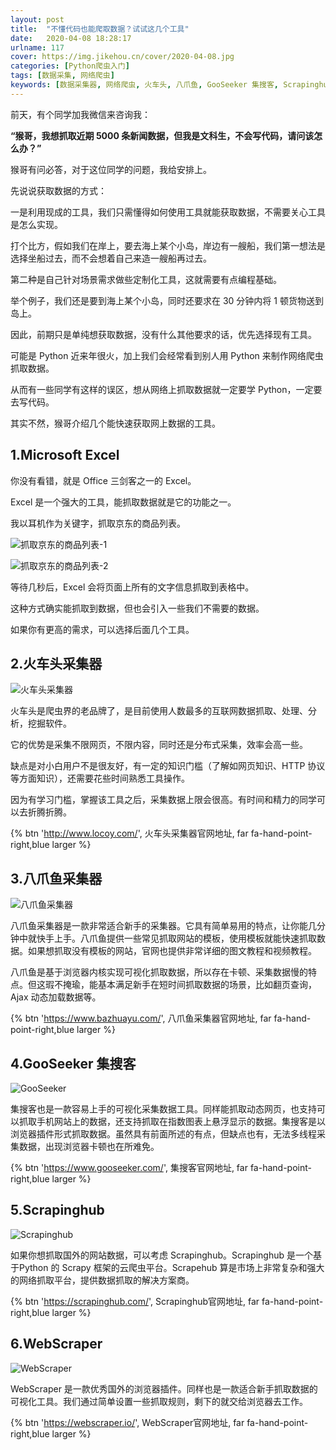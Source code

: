```yaml
---
layout: post
title:  "不懂代码也能爬取数据？试试这几个工具"
date:   2020-04-08 18:28:17
urlname: 117
cover: https://img.jikehou.cn/cover/2020-04-08.jpg
categories: [Python爬虫入门]
tags: [数据采集, 网络爬虫]
keywords: [数据采集器, 网络爬虫, 火车头, 八爪鱼, GooSeeker 集搜客, Scrapinghub, WebScraper]
---
```

前天，有个同学加我微信来咨询我：

**“猴哥，我想抓取近期 5000 条新闻数据，但我是文科生，不会写代码，请问该怎么办？”**

猴哥有问必答，对于这位同学的问题，我给安排上。

先说说获取数据的方式：

一是利用现成的工具，我们只需懂得如何使用工具就能获取数据，不需要关心工具是怎么实现。

打个比方，假如我们在岸上，要去海上某个小岛，岸边有一艘船，我们第一想法是选择坐船过去，而不会想着自己来造一艘船再过去。

第二种是自己针对场景需求做些定制化工具，这就需要有点编程基础。

举个例子，我们还是要到海上某个小岛，同时还要求在 30 分钟内将 1 顿货物送到岛上。
<!-- more -->
因此，前期只是单纯想获取数据，没有什么其他要求的话，优先选择现有工具。

可能是 Python 近来年很火，加上我们会经常看到别人用 Python 来制作网络爬虫抓取数据。

从而有一些同学有这样的误区，想从网络上抓取数据就一定要学 Python，一定要去写代码。

其实不然，猴哥介绍几个能快速获取网上数据的工具。

## 1.Microsoft Excel
你没有看错，就是 Office 三剑客之一的 Excel。

Excel 是一个强大的工具，能抓取数据就是它的功能之一。

我以耳机作为关键字，抓取京东的商品列表。

![抓取京东的商品列表-1](https://img.jikehou.cn/img/163_1.jpg)

![抓取京东的商品列表-2](https://img.jikehou.cn/img/163_2.jpg)

等待几秒后，Excel 会将页面上所有的文字信息抓取到表格中。

这种方式确实能抓取到数据，但也会引入一些我们不需要的数据。

如果你有更高的需求，可以选择后面几个工具。

## 2.火车头采集器

![火车头采集器](https://img.jikehou.cn/img/163_3.jpg)

火车头是爬虫界的老品牌了，是目前使用人数最多的互联网数据抓取、处理、分析，挖掘软件。

它的优势是采集不限网页，不限内容，同时还是分布式采集，效率会高一些。

缺点是对小白用户不是很友好，有一定的知识门槛（了解如网页知识、HTTP 协议等方面知识），还需要花些时间熟悉工具操作。

因为有学习门槛，掌握该工具之后，采集数据上限会很高。有时间和精力的同学可以去折腾折腾。

{% btn 'http://www.locoy.com/', 火车头采集器官网地址, far fa-hand-point-right,blue larger %}

## 3.八爪鱼采集器

![八爪鱼采集器](https://img.jikehou.cn/img/163_4.jpg)

八爪鱼采集器是一款非常适合新手的采集器。它具有简单易用的特点，让你能几分钟中就快手上手。八爪鱼提供一些常见抓取网站的模板，使用模板就能快速抓取数据。如果想抓取没有模板的网站，官网也提供非常详细的图文教程和视频教程。

八爪鱼是基于浏览器内核实现可视化抓取数据，所以存在卡顿、采集数据慢的特点。但这瑕不掩瑜，能基本满足新手在短时间抓取数据的场景，比如翻页查询，Ajax 动态加载数据等。

{% btn 'https://www.bazhuayu.com/', 八爪鱼采集器官网地址, far fa-hand-point-right,blue larger %}

## 4.GooSeeker 集搜客

![GooSeeker](https://img.jikehou.cn/img/163_5.jpg)

集搜客也是一款容易上手的可视化采集数据工具。同样能抓取动态网页，也支持可以抓取手机网站上的数据，还支持抓取在指数图表上悬浮显示的数据。集搜客是以浏览器插件形式抓取数据。虽然具有前面所述的有点，但缺点也有，无法多线程采集数据，出现浏览器卡顿也在所难免。

{% btn 'https://www.gooseeker.com/', 集搜客官网地址, far fa-hand-point-right,blue larger %}

## 5.Scrapinghub

![Scrapinghub](https://img.jikehou.cn/img/163_6.jpg)

如果你想抓取国外的网站数据，可以考虑 Scrapinghub。Scrapinghub 是一个基于Python 的 Scrapy 框架的云爬虫平台。Scrapehub 算是市场上非常复杂和强大的网络抓取平台，提供数据抓取的解决方案商。


{% btn 'https://scrapinghub.com/', Scrapinghub官网地址, far fa-hand-point-right,blue larger %}

## 6.WebScraper

![WebScraper](https://img.jikehou.cn/img/163_7.jpg)

WebScraper 是一款优秀国外的浏览器插件。同样也是一款适合新手抓取数据的可视化工具。我们通过简单设置一些抓取规则，剩下的就交给浏览器去工作。

{% btn 'https://webscraper.io/', WebScraper官网地址, far fa-hand-point-right,blue larger %}
